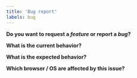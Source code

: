 ```yaml
---
title: 'Bug report'
labels: bug
---
```


**Do you want to request a *feature* or report a *bug*?**

**What is the current behavior?**

**What is the expected behavior?**

**Which browser / OS are affected by this issue?**
